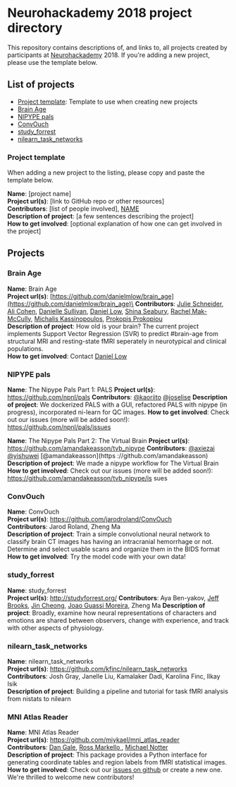 # Neurohackademy 2018 project directory

This repository contains descriptions of, and links to, all projects created by participants at [Neurohackademy](http://neurohackademy.org) 2018. If you're adding a new project, please use the template below.

## List of projects
* [Project template](#project-template): Template to use when creating new projects
* [Brain Age](#brain-age)
* [NIPYPE pals](#nipype-pals)
* [ConvOuch](#convouch)
* [study_forrest](#study_forrest)
* [nilearn_task_networks](nilearn_task_networks)

### Project template
When adding a new project to the listing, please copy and paste the template below.

**Name**: [project name]\
**Project url(s)**: [link to GitHub repo or other resources]\
**Contributors**: [list of people involved], [NAME](https://github.com/GITHUBID)\
**Description of project**: [a few sentences describing the project]\
**How to get involved**: [optional explanation of how one can get involved in the project]

## Projects

### Brain Age

**Name**: Brain Age\
**Project url(s)**: [https://github.com/danielmlow/brain_age](https://github.com/danielmlow/brain_age)\
**Contributors**: [Julie Schneider](https://github.com/juliagoolia28), [Ali Cohen](https://github.com/alioco), [Danielle Sullivan](https://github.com/drsulliv3), [Daniel Low](https://github.com/danielmlow), [Shina Seabury](https://github.com/shinaburysea), [Rachel Mak-McCully](https://github.com/rmak15), [Michalis Kassinopoulos](https://github.com/mkassinopoulos), [Prokopis Prokopiou](https://github.com/prokopis)\
**Description of project**: How old is your brain? The current project implements Support Vector Regression (SVR) to predict #brain-age from structural MRI and resting-state fMRI seperately in neurotypical and clinical populations.\
**How to get involved**: Contact [Daniel Low](https://github.com/danielmlow)

### NIPYPE pals

**Name**: The Nipype Pals Part 1: PALS
**Project url(s)**: https://github.com/npnl/pals
**Contributors**: [@kaoriito](https://github.com/kaoriito) [@joselise](https://github.com/joselise)
**Description of project**: We dockerized PALS with a GUI, refactored PALS with nipype (in progress), incorporated ni-learn for QC images.
**How to get involved**: Check out our issues (more will be added soon!): https://github.com/npnl/pals/issues

**Name**: The Nipype Pals Part 2: The Virtual Brain
**Project url(s)**: https://github.com/amandakeasson/tvb_nipype
**Contributors**: [@axiezai](https://github.com/axiezai) [@yishuwei](https://github.com/yishuwei) [@amandakeasson](https
://github.com/amandakeasson)
**Description of project**: We made a nipype workflow for The Virtual Brain
**How to get involved**: Check out our issues (more will be added soon!): https://github.com/amandakeasson/tvb_nipype/is
sues

### ConvOuch

**Name**: ConvOuch\
**Project url(s)**: https://github.com/jarodroland/ConvOuch \
**Contributors**: Jarod Roland, Zheng Ma\
**Description of project**: Train a simple convolutional neural network to classify brain CT images has having an intracranial hemorrhage or not. Determine and select usable scans and organize them in the BIDS format\
**How to get involved**: Try the model code with your own data!

### study_forrest

**Name**: study_forrest\
**Project url(s)**: http://studyforrest.org/
**Contributors**: Aya Ben-yakov, [Jeff Brooks](https://github.com/jeffreyallenbrooks), [Jin Cheong](https://github.com/jcheong0428), [Joao Guassi Moreira](https://github.com/jguassimoreira), Zheng Ma
**Description of project**: Broadly, examine how neural representations of characters and emotions are shared between observers, change with experience, and track with other aspects of physiology.

### nilearn_task_networks

**Name**: nilearn_task_networks\
**Project url(s)**: https://github.com/kfinc/nilearn_task_networks \
**Contributors**: Josh Gray, Janelle Liu, Kamalaker Dadi, Karolina Finc, Ilkay Isik\
**Description of project**: Building a pipeline and tutorial for task fMRI analysis from nistats to nilearn

### MNI Atlas Reader

**Name**: MNI Atlas Reader \
**Project url(s)**: https://github.com/miykael/mni_atlas_reader \
**Contributors**: [Dan Gale](https://github.com/danjgale), [Ross Markello
](https://github.com/rmarkello), [Michael Notter](https://github.com/miykael)\
**Description of project**: This package provides a Python interface for generating coordinate tables and region labels from fMRI statistical images.\
**How to get involved**: Check out our [issues on github](https://github.com/miykael/mni_atlas_reader/issues) or create a new one. We're thrilled to welcome new contributors!
